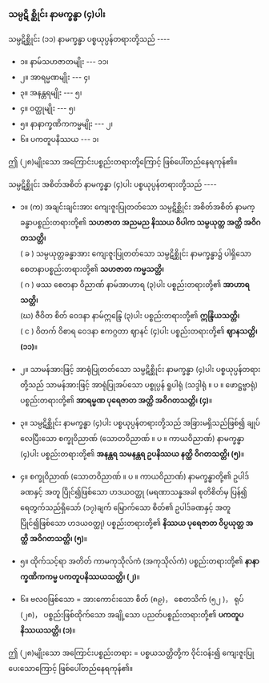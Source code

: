 ### သမ္ပဋိ စ္ဆိုင်း နာမက္ခန္ဓာ (၄)ပါး

သမ္ပဋိစ္ဆိုင်း (၁၁) နာမက္ခန္ဓာ ပစ္စယုပ္ပန်တရားတို့သည် ----

- ၁။ နာမ်သဟဇာတမျိုး --- ၁၁၊
- ၂။ အာရမ္မဏမျိုး --- ၄၊
- ၃။ အနန္တရမျိုး --- ၅၊
- ၄။ ဝတ္ထုမျိုး --- ၅၊
- ၅။ နာနာက္ခဏိကကမ္မမျိုး --- ၂၊
- ၆။ ပကတူပနိဿယ --- ၁၊

ဤ (၂၈)မျိုးသော အကြောင်းပစ္စည်းတရားတို့ကြောင့် ဖြစ်ပေါ်တည်နေရကုန်၏။

သမ္ပဋိစ္ဆိုင်း အစိတ်အစိတ် နာမက္ခန္ဓာ (၄)ပါး ပစ္စယုပ္ပန်တရားတို့သည် ----

- ၁။ (က) အချင်းချင်းအား ကျေးဇူးပြုတတ်သော သမ္ပဋိစ္ဆိုင်း အစိတ်အစိတ် နာမက္ခန္ဓာပစ္စည်းတရားတို့၏ **သဟဇာတ အညမည နိဿယ ဝိပါက သမ္ပယုတ္တ အတ္ထိ အဝိဂတသတ္တိ၊**
<br>( ခ ) သမ္ပယုတ္တခန္ဓာအား ကျေးဇူးပြုတတ်သော သမ္ပဋိစ္ဆိုင်း နာမက္ခန္ဓာ၌ ပါရှိသော စေတနာပစ္စည်းတရားတို့၏ **သဟဇာတ ကမ္မသတ္တိ၊**
<br>( ဂ ) ဖဿ စေတနာ ဝိညာဏ် နာမ်အာဟာရ (၃)ပါး ပစ္စည်းတရားတို့၏ **အာဟာရသတ္တိ၊**
<br>(ဃ) ဇီဝိတ စိတ် ဝေဒနာ နာမ်ဣန္ဒြေ (၃)ပါး ပစ္စည်းတရားတို့၏ **ဣန္ဒြိယသတ္တိ၊**
<br>( င ) ဝိတက် ဝိစာရ ဝေဒနာ ဧကဂ္ဂတာ ဈာနင် (၄)ပါး ပစ္စည်းတရားတို့၏ **ဈာနသတ္တိ၊ (၁၁)**။

- ၂။ သာမန်အားဖြင့် အာရုံပြုတတ်သော သမ္ပဋိစ္ဆိုင်း နာမက္ခန္ဓာ (၄)ပါး ပစ္စယုပ္ပန်တရားတို့သည် သာမန်အားဖြင့် အာရုံပြုအပ်သော ပစ္စုပ္ပန် ရူပါရုံ (သဒ္ဒါရုံ ။ ပ ။ ဖောဋ္ဌဗ္ဗာရုံ) ပစ္စည်းတရားတို့၏ **အာရမ္မဏ ပုရေဇာတ အတ္ထိ အဝိဂတသတ္တိ၊ (၄)**။

- ၃။ သမ္ပဋိစ္ဆိုင်း နာမက္ခန္ဓာ (၄)ပါး ပစ္စယုပ္ပန်တရားတို့သည် အခြားမရှိသည်ဖြစ်၍ ချုပ်လေပြီးသော စက္ခုဝိညာဏ် (သောတဝိညာဏ် ။ ပ ။ ကာယဝိညာဏ်) နာမက္ခန္ဓာ (၄)ပါး ပစ္စည်းတရားတို့၏ **အနန္တရ သမနန္တရ ဥပနိဿယ နတ္ထိ ဝိဂတသတ္တိ၊ (၅)**။

- ၄။ စက္ခုဝိညာဏ် (သောတဝိညာဏ် ။ ပ ။ ကာယဝိညာဏ်) နာမက္ခန္ဓာတို့၏ ဥပါဒ်ခဏနှင့် အတူ ပြိုင်၍ဖြစ်သော ဟဒယဝတ္ထု (မရဏာသန္နအခါ စုတိစိတ်မှ ပြန်၍ ရေတွက်သည်ရှိသော် (၁၇)ချက် မြောက်သော စိတ်၏ ဥပါဒ်ခဏနှင့် အတူပြိုင်၍ဖြစ်သော ဟဒယဝတ္ထု) ပစ္စည်းတရားတို့၏ **နိဿယ ပုရေဇာတ ဝိပ္ပယုတ္တ အတ္ထိ အဝိဂတသတ္တိ၊ (၅)**။

- ၅။ ထိုက်သင့်ရာ အတိတ် ကာမကုသိုလ်ကံ (အကုသိုလ်ကံ) ပစ္စည်းတရားတို့၏ **နာနာက္ခဏိကကမ္မ ပကတူပနိဿယသတ္တိ၊ (၂)**။

- ၆။ ဗလဝဖြစ်သော = အားကောင်းသော စိတ် (၈၉)， စေတသိက် (၅၂ )， ရုပ် (၂၈)， ပစ္စည်းဖြစ်ထိုက်သော အချို့သော ပညတ်ပစ္စည်းတရားတို့၏ **ပကတူပနိဿယသတ္တိ၊ (၁)**။

ဤ (၂၈)မျိုးသော အကြောင်းပစ္စည်းတရား = ပစ္စယသတ္တိတို့က ဝိုင်းဝန်း၍ ကျေးဇူးပြုပေးသောကြောင့် ဖြစ်ပေါ်တည်နေရကုန်၏။
